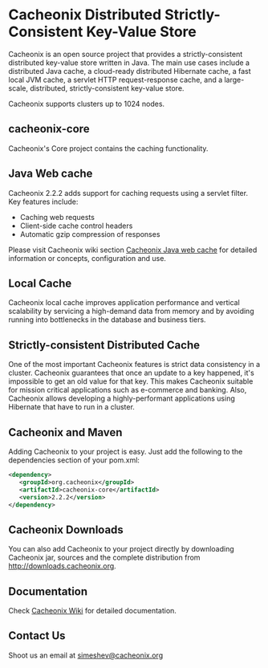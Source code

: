 # Cacheonix Distributed Strictly-Consistent Key-Value Store

Cacheonix is an open source project that provides a strictly-consistent distributed key-value store written in Java. The main use cases include a distributed Java cache, a cloud-ready distributed Hibernate cache, a fast local JVM cache, a servlet HTTP request-response cache, and a large-scale, distributed, strictly-consistent key-value store.

Cacheonix supports clusters up to 1024 nodes.

## cacheonix-core

Cacheonix's Core project contains the caching functionality.

## Java Web cache

Cacheonix 2.2.2 adds support for caching requests using a servlet filter. Key features include:

* Caching web requests
* Client-side cache control headers
* Automatic gzip compression of responses

Please visit Cacheonix wiki section [Cacheonix Java web cache](http://wiki.cacheonix.org/display/CCHNX20/Cacheonix+Web+Cache) for detailed information or concepts, configuration and use.  

## Local Cache

Cacheonix local cache improves application performance and vertical scalability by servicing a high-demand data from memory and by avoiding running into bottlenecks in the database and business tiers.

## Strictly-consistent Distributed Cache

One of the most important Cacheonix features is strict data consistency in a cluster. Cacheonix guarantees that once an update to a key happened, it's impossible to get an old value for that key. This makes Cacheonix suitable for mission critical applications such as e-commerce and banking. Also, Cacheonix allows developing a highly-performant applications using Hibernate that have to run in a cluster.   

## Cacheonix and Maven

Adding Cacheonix to your project is easy. Just add the following to the dependencies section of your pom.xml:

```xml
<dependency>
   <groupId>org.cacheonix</groupId>
   <artifactId>cacheonix-core</artifactId>
   <version>2.2.2</version>
</dependency>
```

## Cacheonix Downloads

You can also add Cacheonix to your project directly by downloading Cacheonix jar, sources and the complete distribution from http://downloads.cacheonix.org.

## Documentation 

Check [Cacheonix Wiki](http://wiki.cacheonix.org/display/CCHNX/Cacheonix+Knowledge+Base) for detailed documentation.

## Contact Us

Shoot us an email at simeshev@cacheonix.org
